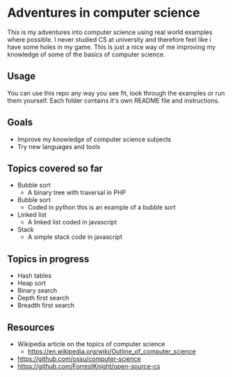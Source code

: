 # Adventures in computer science

This is my adventures into computer science using real world examples where possible. I never studied CS at university and therefore feel like i have some holes in my game. This is just a nice way of me improving my knowledge of some of the basics of computer science.

## Usage

You can use this repo any way you see fit, look through the examples or run them yourself. Each folder contains it's own README file and instructions.

## Goals

* Improve my knowledge of computer science subjects
* Try new languages and tools

## Topics covered so far

* Bubble sort
    * A binary tree with traversal in PHP
* Bubble sort
    * Coded in python this is an example of a bubble sort
* Linked list
    * A linked list coded in javascript
* Stack
    * A simple stack code in javascript

## Topics in progress

* Hash tables
* Heap sort
* Binary search
* Depth first search
* Breadth first search

## Resources

* Wikipedia article on the topics of computer science
    * https://en.wikipedia.org/wiki/Outline_of_computer_science
* https://github.com/ossu/computer-science
* https://github.com/ForrestKnight/open-source-cs